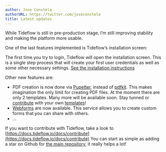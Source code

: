 ```yaml
---
author: Jose Constela
authorURL: https://twitter.com/joseconstela
title: Latest updates
---
```


While Tideflow is still in pre-production stage, I’m still improving stability and making the platform more usable.

One of the last features implemented is Tideflow’s installation screen:

The first time you try to login, Tideflow will open the installation screen. This is a single step process that will create your first user credentials as well as some other necessary settings. [See the installation instructions](https://docs.tideflow.io/docs/installation-instructions)

Other new features are:

*   PDF creation is now done via [Pupetter](https://github.com/GoogleChrome/puppeteer), instead of [pdfkit](https://www.npmjs.com/package/pdfkit). This makes imagination the only limit for creating PDF files. At the moment there are only 2 templates. Many more will be available soon. Stay tunned or [contribute](https://docs.tideflow.io/docs/contribute) with your own [templates](https://github.com/tideflow-io/tideflow/tree/master/private/pdfs)!
*   [Webforms](https://docs.tideflow.io/docs/services-webforms) are now available. This service allows you to create custom forms that you can share with others.
*   …

If you want to contribute with Tideflow, take a look to [https://docs.tideflow.io/docs/contribute](https://docs.tideflow.io/docs/contribute) You can start as simple as adding a star on Github for [the main repository](https://github.com/tideflow-io/tideflow), it really helps a lot!
